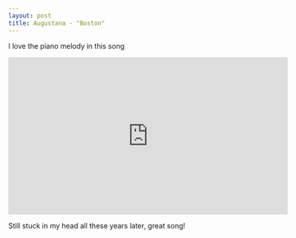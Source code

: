 ```yaml
---
layout: post
title: Augustana - "Boston"
---
```

I love the piano melody in this song <br/>

<iframe width="560" height="315" src="https://www.youtube.com/embed/4ASJBXu8tNo" frameborder="0" allowfullscreen></iframe>

Still stuck in my head all these years later, great song!